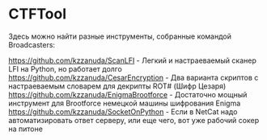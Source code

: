 # CTFTool

Здесь можно найти разные инструменты, собранные командой Broadcasters:

https://github.com/kzzanuda/ScanLFI - Легкий и настраеваемый сканер LFI на Python, но работает долго
https://github.com/kzzanuda/CesarEncryption - Два варианта скриптов с настраеваемым словарем для декрипты ROT# (Шифр Цезаря)
https://github.com/kzzanuda/EnigmaBrootforce - Достаточно мощный инструмент для Brootforce немецкой машины шифрования Enigma
https://github.com/kzzanuda/SocketOnPython - Если в NetCat надо автоматизировать ответ серверу, или еще чего, вот уже рабочий сокер на питоне

